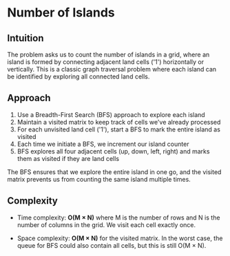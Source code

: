 # Number of Islands

## Intuition
The problem asks us to count the number of islands in a grid, where an island is formed by connecting adjacent land cells ('1') horizontally or vertically. This is a classic graph traversal problem where each island can be identified by exploring all connected land cells.

## Approach
1. Use a Breadth-First Search (BFS) approach to explore each island
2. Maintain a visited matrix to keep track of cells we've already processed
3. For each unvisited land cell ('1'), start a BFS to mark the entire island as visited
4. Each time we initiate a BFS, we increment our island counter
5. BFS explores all four adjacent cells (up, down, left, right) and marks them as visited if they are land cells

The BFS ensures that we explore the entire island in one go, and the visited matrix prevents us from counting the same island multiple times.

## Complexity
- Time complexity: **O(M × N)** where M is the number of rows and N is the number of columns in the grid. We visit each cell exactly once.

- Space complexity: **O(M × N)** for the visited matrix. In the worst case, the queue for BFS could also contain all cells, but this is still O(M × N).

